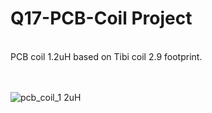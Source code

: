# Q17-PCB-Coil Project</b><br>
<br>
PCB coil 1.2uH based on Tibi coil 2.9 footprint.<br>
<br>
<br>

![pcb_coil_1 2uH](https://user-images.githubusercontent.com/12907102/236537997-94af6fe8-f34b-4ee3-a470-cb806ebb855b.jpg)


